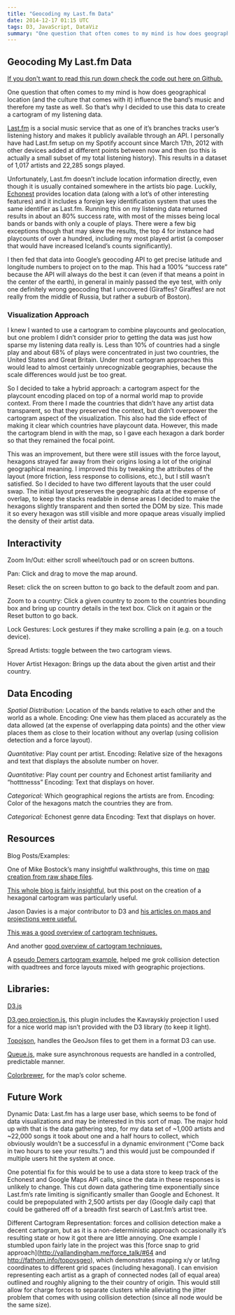 ```yaml
---
title: "Geocoding my Last.fm Data"
date: 2014-12-17 01:15 UTC
tags: D3, JavaScript, DataViz
summary: "One question that often comes to my mind is how does geographical location (and the culture that comes with it) influence the band’s music and therefore my taste as well. So that’s why I decided to use this data to create a cartogram of my listening data."
---
```


## Geocoding My Last.fm Data

[If you don't want to read this run down check the code out here on Github.](https://github.com/dropofwill/d3-lastfm-geo-viz)

One question that often comes to my mind is how does geographical location (and the culture that comes with it) influence the band’s music and therefore my taste as well. So that’s why I decided to use this data to create a cartogram of my listening data.

[Last.fm](http://www.last.fm) is a social music service that as one of it’s branches tracks user’s listening history and makes it publicly available through an API. I personally have had Last.fm setup on my Spotify account since March 17th, 2012 with other devices added at different points between now and then (so this is actually a small subset of my total listening history). This results in a dataset of 1,017 artists and 22,285 songs played.

Unfortunately, Last.fm doesn’t include location information directly, even though it is usually contained somewhere in the artists bio page. Luckily, [Echonest](http://the.echonest.com) provides location data (along with a lot’s of other interesting features) and it includes a foreign key identification system that uses the same identifier as Last.fm. Running this on my listening data returned results in about an 80% success rate, with most of the misses being local bands or bands with only a couple of plays. There were a few big exceptions though that may skew the results, the top 4 for instance had playcounts of over a hundred, including my most played artist (a composer that would have increased Iceland’s counts significantly).

I then fed that data into Google’s geocoding API to get precise latitude and longitude numbers to project on to the map. This had a 100% “success rate” because the API will always do the best it can (even if that means a point in the center of the earth), in general in mainly passed the eye test, with only one definitely wrong geocoding that I uncovered (Giraffes? Giraffes! are not really from the middle of Russia, but rather a suburb of Boston).

### Visualization Approach

I knew I wanted to use a cartogram to combine playcounts and geolocation, but one problem I didn’t consider prior to getting the data was just how sparse my listening data really is. Less than 10% of countries had a single play and about 68% of plays were concentrated in just two countries, the United States and Great Britain. Under most cartogram approaches this would lead to almost certainly unrecognizable geographies, because the scale differences would just be too great.

So I decided to take a hybrid approach: a cartogram aspect for the playcount encoding placed on top of a normal world map to provide context. From there I made the countries that didn’t have any artist data transparent, so that they preserved the context, but didn’t overpower the cartogram aspect of the visualization. This also had the side effect of making it clear which countries have playcount data. However, this made the cartogram blend in with the map, so I gave each hexagon a dark border so that they remained the focal point.

This was an improvement, but there were still issues with the force layout, hexagons strayed far away from their origins losing a lot of the original geographical meaning. I improved this by tweaking the attributes of the layout (more friction, less response to collisions, etc.), but I still wasn’t satisfied. So I decided to have two different layouts that the user could swap. The initial layout preserves the geographic data at the expense of overlap, to keep the stacks readable in dense areas I decided to make the hexagons slightly transparent and then sorted the DOM by size. This made it so every hexagon was still visible and more opaque areas visually implied the density of their artist data.

## Interactivity

Zoom In/Out: either scroll wheel/touch pad or on screen buttons.

Pan: Click and drag to move the map around.

Reset: click the on screen button to go back to the default zoom and pan.

Zoom to a country: Click a given country to zoom to the countries bounding box and bring up country details in the text box. Click on it again or the Reset button to go back.

Lock Gestures: Lock gestures if they make scrolling a pain (e.g. on a touch device).

Spread Artists: toggle between the two cartogram views.

Hover Artist Hexagon: Brings up the data about the given artist and their country.

## Data Encoding

*Spatial Distribution:* Location of the bands relative to each other and the world as a whole.
Encoding: One view has them placed as accurately as the data allowed (at the expense of overlapping data points) and the other view places them as close to their location without any overlap (using collision detection and a force layout).

*Quantitative:* Play count per artist.
Encoding: Relative size of the hexagons and text that displays the absolute number on hover.

*Quantitative:* Play count per country and Echonest artist familiarity and “hotttnesss”
Encoding: Text that displays on hover.

*Categorical:* Which geographical regions the artists are from.
Encoding: Color of the hexagons match the countries they are from.

*Categorical:* Echonest genre data
Encoding: Text that displays on hover.

## Resources

Blog Posts/Examples:

One of Mike Bostock’s many insightful walkthroughs, this time on [map creation from raw shape files](http://bost.ocks.org/mike/map/).

[This whole blog is fairly insightful](http://www.ralphstraumann.ch/blog/2013/08/reworked-versions-of-my-hexagonal-population-cartogram/), but this post on the creation of a hexagonal cartogram was particularly useful.

Jason Davies is a major contributor to D3 and [his articles on maps and projections were useful.](http://www.jasondavies.com/maps/bounds/)

[This was a good overview of cartogram techniques.](http://www.gislounge.com/area-cartograms-explored/)

And another [good overview of cartogram techniques.](http://kelsocartography.com/blog/?tag=cartogram)

A [pseudo Demers cartogram example](http://bl.ocks.org/mbostock/4055889), helped me grok collision detection with quadtrees and force layouts mixed with geographic projections.

## Libraries:

[D3.js](http://d3js.org)

[D3.geo.projection.js](https://github.com/d3/d3-geo-projection), this plugin includes the Kavrayskiy projection I used for a nice world map isn’t provided with the D3 library (to keep it light).

[Topojson](https://github.com/mbostock/topojson), handles the GeoJson files to get them in a format D3 can use.

[Queue.js](https://github.com/mbostock/queue), make sure asynchronous requests are handled in a controlled, predictable manner.

[Colorbrewer](http://colorbrewer2.org), for the map’s color scheme.


## Future Work

Dynamic Data: Last.fm has a large user base, which seems to be fond of data visualizations and may be interested in this sort of map. The major hold up with that is the data gathering step, for my data set of ~1,000 artists and ~22,000 songs it took about one and a half hours to collect, which obviously wouldn’t be a successful in a dynamic environment (“Come back in two hours to see your results.”) and this would just be compounded if multiple users hit the system at once.

One potential fix for this would be to use a data store to keep track of the Echonest and Google Maps API calls, since the data in these responses is unlikely to change. This cut down data gathering time exponentially since Last.fm’s rate limiting is significantly smaller than Google and Echonest. It could be prepopulated with 2,500 artists per day (Google daily cap) that could be gathered off of a breadth first search of Last.fm’s artist tree.

Different Cartogram Representation: forces and collision detection make a decent cartogram, but as it is a non-deterministic approach occasionally it’s resulting state or how it got there are little annoying. One example I stumbled upon fairly late in the project was this [force snap to grid approach](http://vallandingham.me/force_talk/#64 and http://fathom.info/topovsgeo), which demonstrates mapping x/y or lat/lng coordinates to different grid spaces (including hexagonal). I can envision representing each artist as a graph of connected nodes (all of equal area) outlined and roughly aligning to the their country of origin. This would still allow for charge forces to separate clusters while alleviating the jitter problem that comes with using collision detection (since all node would be the same size).
